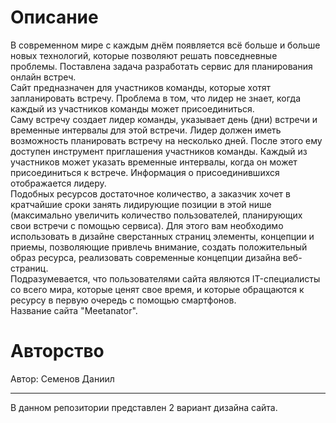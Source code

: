 # Описание

  В современном мире с каждым днём появляется всё больше и больше новых
технологий, которые позволяют решать повседневные проблемы. Поставлена задача разработать сервис для планирования онлайн встреч.\
Сайт предназначен для участников команды, которые хотят запланировать встречу.
Проблема в том, что лидер не знает, когда каждый из участников команды может
присоединиться.\
Саму встречу создает лидер команды, указывает день (дни) встречи и временные
интервалы для этой встречи. Лидер должен иметь возможность планировать встречу на
несколько дней. После этого ему доступен инструмент приглашения участников команды.
Каждый из участников может указать временные интервалы, когда он может присоединиться
к встрече. Информация о присоединившихся отображается лидеру.\
Подобных ресурсов достаточное количество, а заказчик хочет в кратчайшие сроки
занять лидирующие позиции в этой нише (максимально увеличить количество пользователей,
планирующих свои встречи с помощью сервиса). Для этого вам необходимо использовать в
дизайне сверстанных страниц элементы, концепции и приемы, позволяющие привлечь
внимание, создать положительный образ ресурса, реализовать современные концепции
дизайна веб-страниц.\
Подразумевается, что пользователями сайта являются IT-специалисты со всего мира,
которые ценят свое время, и которые обращаются к ресурсу в первую очередь с помощью
смартфонов.\
Название сайта "Meetanator".

# Авторство

Автор: Семенов Даниил

***

В данном репозитории представлен 2 вариант дизайна сайта.
